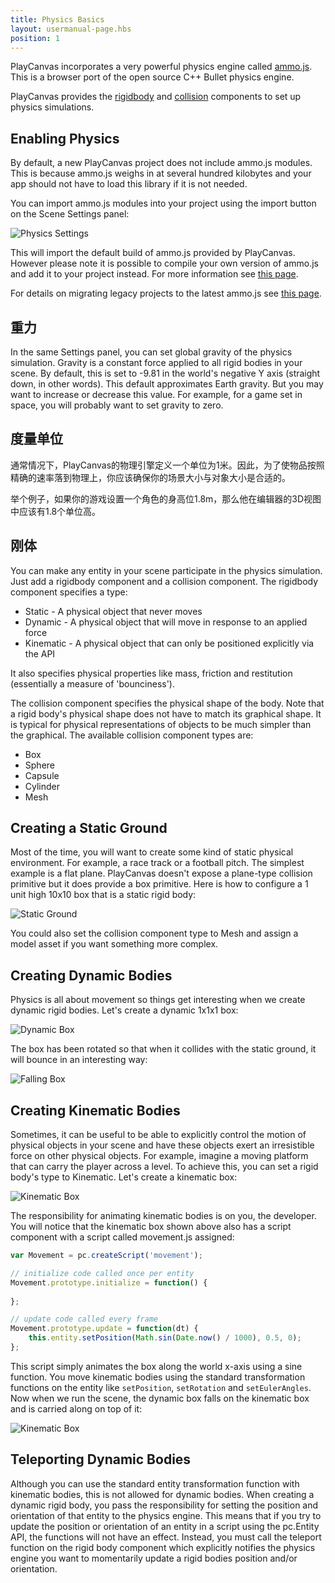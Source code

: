 ```yaml
---
title: Physics Basics
layout: usermanual-page.hbs
position: 1
---
```


PlayCanvas incorporates a very powerful physics engine called [ammo.js][1]. This is a browser port of the open source C++ Bullet physics engine.

PlayCanvas provides the [rigidbody][2] and [collision][3] components to set up physics simulations.

## Enabling Physics

By default, a new PlayCanvas project does not include ammo.js modules. This is because ammo.js weighs in at several hundred kilobytes and your app should not have to load this library if it is not needed.

You can import ammo.js modules into your project using the import button on the Scene Settings panel:

![Physics Settings][4]

This will import the default build of ammo.js provided by PlayCanvas. However please note it is possible to compile your own version of ammo.js and add it to your project instead. For more information see [this page][11].

For details on migrating legacy projects to the latest ammo.js see [this page][10].

## 重力

In the same Settings panel, you can set global gravity of the physics simulation. Gravity is a constant force applied to all rigid bodies in your scene. By default, this is set to -9.81 in the world's negative Y axis (straight down, in other words). This default approximates Earth gravity. But you may want to increase or decrease this value. For example, for a game set in space, you will probably want to set gravity to zero.

## 度量单位

通常情况下，PlayCanvas的物理引擎定义一个单位为1米。因此，为了使物品按照精确的速率落到物理上，你应该确保你的场景大小与对象大小是合适的。

举个例子，如果你的游戏设置一个角色的身高位1.8m，那么他在编辑器的3D视图中应该有1.8个单位高。

## 刚体

You can make any entity in your scene participate in the physics simulation. Just add a rigidbody component and a collision component. The rigidbody component specifies a type:

* Static - A physical object that never moves
* Dynamic - A physical object that will move in response to an applied force
* Kinematic - A physical object that can only be positioned explicitly via the API

It also specifies physical properties like mass, friction and restitution (essentially a measure of 'bounciness').

The collision component specifies the physical shape of the body. Note that a rigid body's physical shape does not have to match its graphical shape. It is typical for physical representations of objects to be much simpler than the graphical. The available collision component types are:

* Box
* Sphere
* Capsule
* Cylinder
* Mesh

## Creating a Static Ground

Most of the time, you will want to create some kind of static physical environment. For example, a race track or a football pitch. The simplest example is a flat plane. PlayCanvas doesn't expose a plane-type collision primitive but it does provide a box primitive. Here is how to configure a 1 unit high 10x10 box that is a static rigid body:

![Static Ground][5]

You could also set the collision component type to Mesh and assign a model asset if you want something more complex.

## Creating Dynamic Bodies

Physics is all about movement so things get interesting when we create dynamic rigid bodies. Let's create a dynamic 1x1x1 box:

![Dynamic Box][6]

The box has been rotated so that when it collides with the static ground, it will bounce in an interesting way:

![Falling Box][7]

## Creating Kinematic Bodies

Sometimes, it can be useful to be able to explicitly control the motion of physical objects in your scene and have these objects exert an irresistible force on other physical objects. For example, imagine a moving platform that can carry the player across a level. To achieve this, you can set a rigid body's type to Kinematic. Let's create a kinematic box:

![Kinematic Box][8]

The responsibility for animating kinematic bodies is on you, the developer. You will notice that the kinematic box shown above also has a script component with a script called movement.js assigned:

```javascript
var Movement = pc.createScript('movement');

// initialize code called once per entity
Movement.prototype.initialize = function() {
    
};

// update code called every frame
Movement.prototype.update = function(dt) {
    this.entity.setPosition(Math.sin(Date.now() / 1000), 0.5, 0);
};
```

This script simply animates the box along the world x-axis using a sine function. You move kinematic bodies using the standard transformation functions on the entity like ```setPosition```, ```setRotation``` and ```setEulerAngles```. Now when we run the scene, the dynamic box falls on the kinematic box and is carried along on top of it:

![Kinematic Box][9]

## Teleporting Dynamic Bodies

Although you can use the standard entity transformation function with kinematic bodies, this is not allowed for dynamic bodies. When creating a dynamic rigid body, you pass the responsibility for setting the position and orientation of that entity to the physics engine. This means that if you try to update the position or orientation of an entity in a script using the pc.Entity API, the functions will not have an effect. Instead, you must call the teleport function on the rigid body component which explicitly notifies the physics engine you want to momentarily update a rigid bodies position and/or orientation.

[1]: https://github.com/kripken/ammo.js
[2]: /en/user-manual/packs/components/rigidbody/
[3]: /en/user-manual/packs/components/collision/
[4]: /images/user-manual/physics/physics-settings.png
[5]: /images/user-manual/physics/static-ground.png
[6]: /images/user-manual/physics/dynamic-box.png
[7]: /images/user-manual/physics/falling-box.gif
[8]: /images/user-manual/physics/kinematic-box.png
[9]: /images/user-manual/physics/kinematic-box.gif
[10]: /en/user-manual/physics/physics-migration/
[11]: /en/user-manual/assets/wasm-modules/

